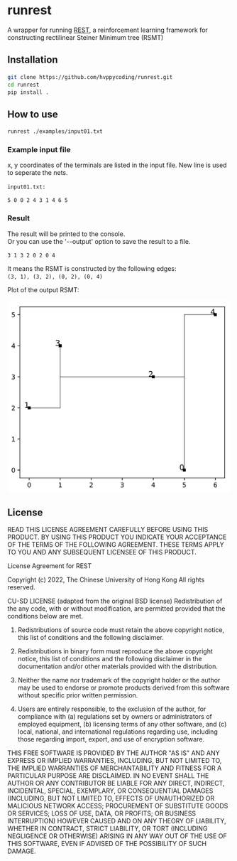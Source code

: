 # runrest

A wrapper for running [REST](https://github.com/cuhk-eda/REST), a reinforcement learning framework for constructing rectilinear Steiner Minimum tree (RSMT)

## Installation

```bash
git clone https://github.com/hvppycoding/runrest.git
cd runrest
pip install .
```

## How to use

```bash
runrest ./examples/input01.txt
```

### Example input file

x, y coordinates of the terminals are listed in the input file.
New line is used to seperate the nets.

`input01.txt:`

```text
5 0 0 2 4 3 1 4 6 5
```

### Result

The result will be printed to the console.  
Or you can use the '--output' option to save the result to a file.  

```text
3 1 3 2 0 2 0 4
```

It means the RSMT is constructed by the following edges:  
`(3, 1), (3, 2), (0, 2), (0, 4)`

Plot of the output RSMT:

![Result](./doc/example01_result.png)

## License

READ THIS LICENSE AGREEMENT CAREFULLY BEFORE USING THIS PRODUCT. BY USING THIS 
PRODUCT YOU INDICATE YOUR ACCEPTANCE OF THE TERMS OF THE FOLLOWING AGREEMENT. 
THESE TERMS APPLY TO YOU AND ANY SUBSEQUENT LICENSEE OF THIS PRODUCT.

License Agreement for REST

Copyright (c) 2022, The Chinese University of Hong Kong
All rights reserved.

CU-SD LICENSE (adapted from the original BSD license) Redistribution of the any 
code, with or without modification, are permitted provided that the conditions 
below are met. 

1. Redistributions of source code must retain the above copyright notice, this
   list of conditions and the following disclaimer.

2. Redistributions in binary form must reproduce the above copyright notice,
   this list of conditions and the following disclaimer in the documentation
   and/or other materials provided with the distribution.

3. Neither the name nor trademark of the copyright holder or the author may be 
   used to endorse or promote products derived from this software without 
   specific prior written permission.

4. Users are entirely responsible, to the exclusion of the author, for 
   compliance with (a) regulations set by owners or administrators of employed 
   equipment, (b) licensing terms of any other software, and (c) local, 
   national, and international regulations regarding use, including those 
   regarding import, export, and use of encryption software.

THIS FREE SOFTWARE IS PROVIDED BY THE AUTHOR "AS IS" AND ANY EXPRESS OR IMPLIED 
WARRANTIES, INCLUDING, BUT NOT LIMITED TO, THE IMPLIED WARRANTIES OF 
MERCHANTABILITY AND FITNESS FOR A PARTICULAR PURPOSE ARE DISCLAIMED. IN NO EVENT 
SHALL THE AUTHOR OR ANY CONTRIBUTOR BE LIABLE FOR ANY DIRECT, INDIRECT, 
INCIDENTAL, SPECIAL, EXEMPLARY, OR CONSEQUENTIAL DAMAGES (INCLUDING, BUT NOT 
LIMITED TO, EFFECTS OF UNAUTHORIZED OR MALICIOUS NETWORK ACCESS; PROCUREMENT OF 
SUBSTITUTE GOODS OR SERVICES; LOSS OF USE, DATA, OR PROFITS; OR BUSINESS 
INTERRUPTION) HOWEVER CAUSED AND ON ANY THEORY OF LIABILITY, WHETHER IN 
CONTRACT, STRICT LIABILITY, OR TORT (INCLUDING NEGLIGENCE OR OTHERWISE) 
ARISING IN ANY WAY OUT OF THE USE OF THIS SOFTWARE, EVEN IF ADVISED OF THE 
POSSIBILITY OF SUCH DAMAGE.
